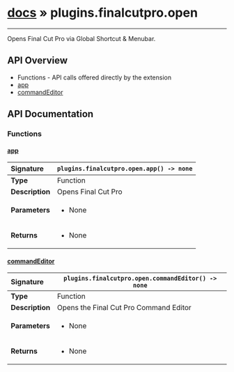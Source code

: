 # [docs](index.md) » plugins.finalcutpro.open
---

Opens Final Cut Pro via Global Shortcut & Menubar.

## API Overview
* Functions - API calls offered directly by the extension
 * [app](#app)
 * [commandEditor](#commandeditor)

## API Documentation

### Functions

#### [app](#app)
| <span style="float: left;">**Signature**</span> | <span style="float: left;">`plugins.finalcutpro.open.app() -> none` </span>                                                          |
| -----------------------------------------------------|---------------------------------------------------------------------------------------------------------|
| **Type**                                             | Function                                                                                         |
| **Description**                                      | Opens Final Cut Pro                                                                                         |
| **Parameters**                                       | <ul><li>None</li></ul>   |
| **Returns**                                          | <ul><li>None</li></ul>            |

#### [commandEditor](#commandeditor)
| <span style="float: left;">**Signature**</span> | <span style="float: left;">`plugins.finalcutpro.open.commandEditor() -> none` </span>                                                          |
| -----------------------------------------------------|---------------------------------------------------------------------------------------------------------|
| **Type**                                             | Function                                                                                         |
| **Description**                                      | Opens the Final Cut Pro Command Editor                                                                                         |
| **Parameters**                                       | <ul><li>None</li></ul>   |
| **Returns**                                          | <ul><li>None</li></ul>            |

